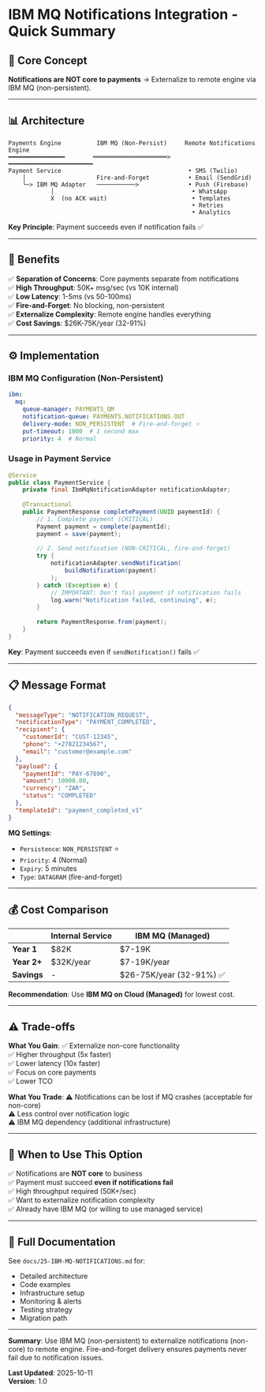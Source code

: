 # IBM MQ Notifications Integration - Quick Summary

## 🎯 Core Concept

**Notifications are NOT core to payments** → Externalize to remote engine via IBM MQ (non-persistent).

---

## 📊 Architecture

```
Payments Engine          IBM MQ (Non-Persist)     Remote Notifications Engine
━━━━━━━━━━━━━━━━        ═════════════════════>    ━━━━━━━━━━━━━━━━━━━━━━━━
Payment Service                                    • SMS (Twilio)
    │                    Fire-and-Forget           • Email (SendGrid)
    └─> IBM MQ Adapter   ───────────>              • Push (Firebase)
            │                                       • WhatsApp
            X  (no ACK wait)                        • Templates
                                                    • Retries
                                                    • Analytics
```

**Key Principle**: Payment succeeds even if notification fails ✅

---

## 🚀 Benefits

✅ **Separation of Concerns**: Core payments separate from notifications  
✅ **High Throughput**: 50K+ msg/sec (vs 10K internal)  
✅ **Low Latency**: 1-5ms (vs 50-100ms)  
✅ **Fire-and-Forget**: No blocking, non-persistent  
✅ **Externalize Complexity**: Remote engine handles everything  
✅ **Cost Savings**: $26K-75K/year (32-91%)  

---

## ⚙️ Implementation

### IBM MQ Configuration (Non-Persistent)

```yaml
ibm:
  mq:
    queue-manager: PAYMENTS_QM
    notification-queue: PAYMENTS.NOTIFICATIONS.OUT
    delivery-mode: NON_PERSISTENT  # Fire-and-forget ⭐
    put-timeout: 1000  # 1 second max
    priority: 4  # Normal
```

### Usage in Payment Service

```java
@Service
public class PaymentService {
    private final IbmMqNotificationAdapter notificationAdapter;
    
    @Transactional
    public PaymentResponse completePayment(UUID paymentId) {
        // 1. Complete payment (CRITICAL)
        Payment payment = complete(paymentId);
        payment = save(payment);
        
        // 2. Send notification (NON-CRITICAL, fire-and-forget)
        try {
            notificationAdapter.sendNotification(
                buildNotification(payment)
            );
        } catch (Exception e) {
            // IMPORTANT: Don't fail payment if notification fails
            log.warn("Notification failed, continuing", e);
        }
        
        return PaymentResponse.from(payment);
    }
}
```

**Key**: Payment succeeds even if `sendNotification()` fails ✅

---

## 📋 Message Format

```json
{
  "messageType": "NOTIFICATION_REQUEST",
  "notificationType": "PAYMENT_COMPLETED",
  "recipient": {
    "customerId": "CUST-12345",
    "phone": "+27821234567",
    "email": "customer@example.com"
  },
  "payload": {
    "paymentId": "PAY-67890",
    "amount": 10000.00,
    "currency": "ZAR",
    "status": "COMPLETED"
  },
  "templateId": "payment_completed_v1"
}
```

**MQ Settings**:
- `Persistence`: `NON_PERSISTENT` ⭐
- `Priority`: 4 (Normal)
- `Expiry`: 5 minutes
- `Type`: `DATAGRAM` (fire-and-forget)

---

## 💰 Cost Comparison

| | Internal Service | IBM MQ (Managed) |
|---|---|---|
| **Year 1** | $82K | $7-19K |
| **Year 2+** | $32K/year | $7-19K/year |
| **Savings** | - | $26-75K/year (32-91%) ✅ |

**Recommendation**: Use **IBM MQ on Cloud (Managed)** for lowest cost.

---

## ⚠️ Trade-offs

**What You Gain**:
✅ Externalize non-core functionality  
✅ Higher throughput (5x faster)  
✅ Lower latency (10x faster)  
✅ Focus on core payments  
✅ Lower TCO  

**What You Trade**:
⚠️ Notifications can be lost if MQ crashes (acceptable for non-core)  
⚠️ Less control over notification logic  
⚠️ IBM MQ dependency (additional infrastructure)  

---

## 🎯 When to Use This Option

✅ Notifications are **NOT core** to business  
✅ Payment must succeed **even if notifications fail**  
✅ High throughput required (50K+/sec)  
✅ Want to externalize notification complexity  
✅ Already have IBM MQ (or willing to use managed service)  

---

## 📖 Full Documentation

See `docs/25-IBM-MQ-NOTIFICATIONS.md` for:
- Detailed architecture
- Code examples
- Infrastructure setup
- Monitoring & alerts
- Testing strategy
- Migration path

---

**Summary**: Use IBM MQ (non-persistent) to externalize notifications (non-core) to remote engine. Fire-and-forget delivery ensures payments never fail due to notification issues.

**Last Updated**: 2025-10-11  
**Version**: 1.0
